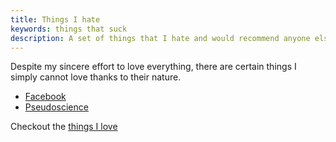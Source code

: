 ```yaml
---
title: Things I hate
keywords: things that suck
description: A set of things that I hate and would recommend anyone else not to use.
---
```

Despite my sincere effort to love everything, there are certain things I simply cannot love thanks to their nature.

* [Facebook](../facebook/)
* [Pseudoscience](http://asdofindia.blogspot.com/2015/06/science-or-not.html)

Checkout the [things I love](../things-i-love/)

